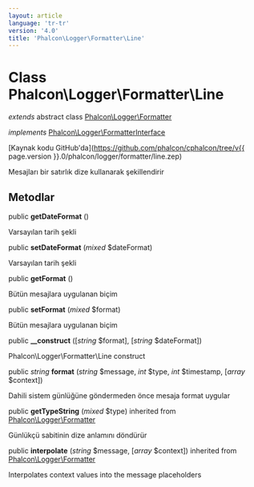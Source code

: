 ```yaml
---
layout: article
language: 'tr-tr'
version: '4.0'
title: 'Phalcon\Logger\Formatter\Line'
---
```

# Class **Phalcon\Logger\Formatter\Line**

*extends* abstract class [Phalcon\Logger\Formatter](Phalcon_Logger_Formatter)

*implements* [Phalcon\Logger\FormatterInterface](Phalcon_Logger_FormatterInterface)

[Kaynak kodu GitHub'da](https://github.com/phalcon/cphalcon/tree/v{{ page.version }}.0/phalcon/logger/formatter/line.zep)

Mesajları bir satırlık dize kullanarak şekillendirir

## Metodlar

public **getDateFormat** ()

Varsayılan tarih şekli

public **setDateFormat** (*mixed* $dateFormat)

Varsayılan tarih şekli

public **getFormat** ()

Bütün mesajlara uygulanan biçim

public **setFormat** (*mixed* $format)

Bütün mesajlara uygulanan biçim

public **__construct** ([*string* $format], [*string* $dateFormat])

Phalcon\Logger\Formatter\Line construct

public *string* **format** (*string* $message, *int* $type, *int* $timestamp, [*array* $context])

Dahili sistem günlüğüne göndermeden önce mesaja format uygular

public **getTypeString** (*mixed* $type) inherited from [Phalcon\Logger\Formatter](Phalcon_Logger_Formatter)

Günlükçü sabitinin dize anlamını döndürür

public **interpolate** (*string* $message, [*array* $context]) inherited from [Phalcon\Logger\Formatter](Phalcon_Logger_Formatter)

Interpolates context values into the message placeholders